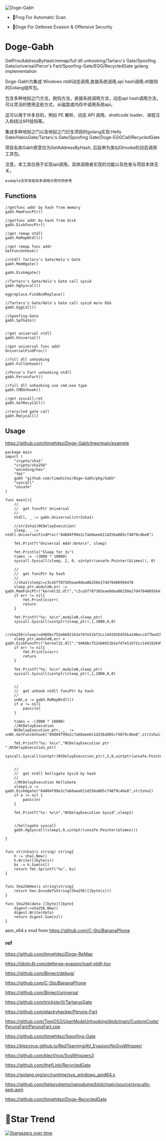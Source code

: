 ![Doge-Gabh](https://socialify.git.ci/timwhitez/Doge-Gabh/image?description=1&font=Raleway&forks=1&issues=1&language=1&logo=https%3A%2F%2Favatars1.githubusercontent.com%2Fu%2F36320909&owner=1&pattern=Circuit%20Board&stargazers=1&theme=Light)

- 🐸Frog For Automatic Scan

- 🐶Doge For Defense Evasion & Offensive Security

# Doge-Gabh
GetProcAddressByHash/remap/full dll unhooking/Tartaru's Gate/Spoofing Gate/universal/Perun's Fart/Spoofing-Gate/EGG/RecycledGate golang implementation


Doge-Gabh为集成 Windows ntdll动态调用,直接系统调用,api hash调用,dll脱钩的Golang组件包。

包含多种地狱之门方法，脱钩方法，直接系统调用方法，动态api hash调用方法，可以灵活的使用这些方式，从磁盘或内存中调用系统api。

这可以用于许多目的，例如 PE 解析、动态 API 调用、shellcode loader、进程注入和绕过API挂钩等。

集成多种地狱之门以及地狱之门衍生项目的golang实现:Hells Gate/HalosGate/Tartaru's Gate/Spoofing Gate/Doge-EGGCall/RecycledGate

项目名称Gabh原意仅为GetAddressByHash, 后延申为类似DInvoke的动态调用工具包。


注意，本工具仅用于实现api调用。具体调用者实现的功能以及危害与项目本体无关。

```
example文件夹有较多调用示例可供参考
```

## Functions
```
//getfunc addr by hash from memory
gabh.MemFuncPtr()

//getfunc addr by hash from disk
gabh.DiskFuncPtr()

//get remap ntdll
gabh.ReMapNtdll()

//get remap func addr
GetFuncUnhook()

//ntdll Tartaru's Gate/Halo's Gate
gabh.MemHgate()

gabh.DiskHgate()

//Tartaru's Gate/Halo's Gate call sysid
gabh.HgSyscall()

eggreplace.FindAndReplace()

//Tartaru's Gate/Halo's Gate call sysid more EGG
gabh.EggCall()

//Spoofing-Gate
gabh.SpfGate()


//get universal ntdll
gabh.Universal()

//get universal func addr
UniversalFindProc()

//full dll unhooking
gabh.FullUnhook()

//Perun's Fart unhooking ntdll
gabh.PerunsFart()

//full dll unhooking use cmd.exe type
gabh.CMDUnhook()

//get syscall;ret
gabh.GetRecyCall()

//recycled gate call
gabh.ReCycall()

```

## Usage
https://github.com/timwhitez/Doge-Gabh/tree/main/example

```
package main
import (
	"crypto/sha1"
	"crypto/sha256"
	"encoding/hex"
	"fmt"
	gabh "github.com/timwhitez/Doge-Gabh/pkg/Gabh"
	"syscall"
	"unsafe"
)

func main(){
	//
	//	get funcPtr Universal
	//
	ntdll, _ := gabh.Universal(str2sha1)

	//str2sha1(NtDelayExecution)
	sleep, _ := ntdll.UniversalFindProc("84804f99e2c7ab8aee611d256a085cf4879c4be8")

	fmt.Printf("Universal Addr:0x%x\n", sleep)

	fmt.Println("Sleep for 3s")
	times := -(3000 * 10000)
	syscall.Syscall(sleep, 2, 0, uintptr(unsafe.Pointer(&times)), 0)

	//
	//	get funcPtr by hash
	//
	//sha1(sleep)=c3ca5f787365eae0dea86250e27d476406956478
	sleep_ptr,moduleN,err := gabh.MemFuncPtr("kernel32.dll","c3ca5f787365eae0dea86250e27d476406956478",str2sha1)
	if err != nil{
		fmt.Println(err)
		return
	}

	fmt.Printf("%s: %x\n",moduleN,sleep_ptr)
	syscall.Syscall(uintptr(sleep_ptr),1,1000,0,0)

	//sha256(sleep)=d466bcf52eb6921b1e747e51bf2cc1441926455ba146ecc477bed1574e44f9c0
	sleep_ptr,moduleN,err = gabh.DiskFuncPtr("kernel32.dll","d466bcf52eb6921b1e747e51bf2cc1441926455ba146ecc477bed1574e44f9c0",Sha256Hex)
	if err != nil{
		fmt.Println(err)
		return
	}

	fmt.Printf("%s: %x\n",moduleN,sleep_ptr)
	syscall.Syscall(uintptr(sleep_ptr),1,1000,0,0)


	//
	//	get unhook ntdll funcPtr by hash
	//
	unNt,e := gabh.ReMapNtdll()
	if e != nil{
		panic(e)
	}
	
	times = -(3000 * 10000)
	//NtDelayExecution
	NtDelayExecution_ptr,_,_ := unNt.GetFuncUnhook("84804f99e2c7ab8aee611d256a085cf4879c4be8",str2sha1)

	fmt.Printf("%s: %x\n","NtDelayExecution ptr ",NtDelayExecution_ptr)
	syscall.Syscall(uintptr(NtDelayExecution_ptr),2,0,uintptr(unsafe.Pointer(&times)),0)


	//
	//	get ntdll hellsgate Sysid by hash
	//
	//NtDelayExecution HellsGate
	sleep1,e := gabh.DiskHgate("84804f99e2c7ab8aee611d256a085cf4879c4be8",str2sha1)
	if e != nil {
		panic(e)
	}

	fmt.Printf("%s: %x\n","NtDelayExecution Sysid",sleep1)


	//hellsgate syscall
	gabh.HgSyscall(sleep1,0,uintptr(unsafe.Pointer(&times)))

}


func str2sha1(s string) string{
	h := sha1.New()
	h.Write([]byte(s))
	bs := h.Sum(nil)
	return fmt.Sprintf("%x", bs)
}


func Sha256Hex(s string)string{
	return hex.EncodeToString(Sha256([]byte(s)))
}

func Sha256(data []byte)[]byte{
	digest:=sha256.New()
	digest.Write(data)
	return digest.Sum(nil)
}

```

asm_x64.s mod from https://github.com/C-Sto/BananaPhone


### ref
https://github.com/timwhitez/Doge-ReMap

https://idiotc4t.com/defense-evasion/load-ntdll-too

https://github.com/Binject/debug/

https://github.com/C-Sto/BananaPhone

https://github.com/Binject/universal

https://github.com/trickster0/TartarusGate

https://github.com/plackyhacker/Peruns-Fart

https://github.com/TomOS3/UserModeUnhooking/blob/main/CustomCode/PerunsFart/PerunsFart.cpp

https://github.com/timwhitez/Spoofing-Gate

https://klezvirus.github.io/RedTeaming/AV_Evasion/NoSysWhisper/

https://github.com/klezVirus/SysWhispers3

https://github.com/thefLink/RecycledGate

https://golang.org/src/runtime/sys_windows_amd64.s

https://github.com/helpsystems/nanodump/blob/main/source/syscalls-asm.asm

https://github.com/timwhitez/Doge-RecycledGate

# 🚀Star Trend
[![Stargazers over time](https://starchart.cc/timwhitez/Doge-Gabh.svg)](https://starchart.cc/timwhitez/Doge-Gabh)


